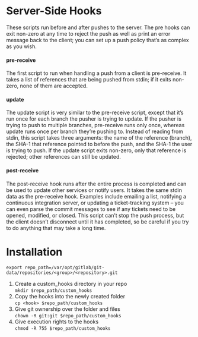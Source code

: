 # Server-Side Hooks

These scripts run before and after pushes to the server. The pre hooks can exit non-zero at any time to reject the push as well as print an error message back to the client; you can set up a push policy that’s as complex as you wish.

#### pre-receive
The first script to run when handling a push from a client is pre-receive. It takes a list of references that are being pushed from stdin; if it exits non-zero, none of them are accepted.

#### update
The update script is very similar to the pre-receive script, except that it’s run once for each branch the pusher is trying to update. If the pusher is trying to push to multiple branches, pre-receive runs only once, whereas update runs once per branch they’re pushing to. Instead of reading from stdin, this script takes three arguments: the name of the reference (branch), the SHA-1 that reference pointed to before the push, and the SHA-1 the user is trying to push. If the update script exits non-zero, only that reference is rejected; other references can still be updated.

#### post-receive
The post-receive hook runs after the entire process is completed and can be used to update other services or notify users. It takes the same stdin data as the pre-receive hook. Examples include emailing a list, notifying a continuous integration server, or updating a ticket-tracking system – you can even parse the commit messages to see if any tickets need to be opened, modified, or closed. This script can’t stop the push process, but the client doesn’t disconnect until it has completed, so be careful if you try to do anything that may take a long time.


# Installation

`export repo_path=/var/opt/gitlab/git-data/repositories/<group>/<repository>.git`

1. Create a custom_hooks directory in your repo  
   `mkdir $repo_path/custom_hooks`
3. Copy the hooks into the newly created folder  
   `cp <hook> $repo_path/custom_hooks`
3. Give git ownership over the folder and files  
   `chown -R git:git $repo_path/custom_hooks`
4. Give execution rights to the hooks  
   `chmod -R 755 $repo_path/custom_hooks`